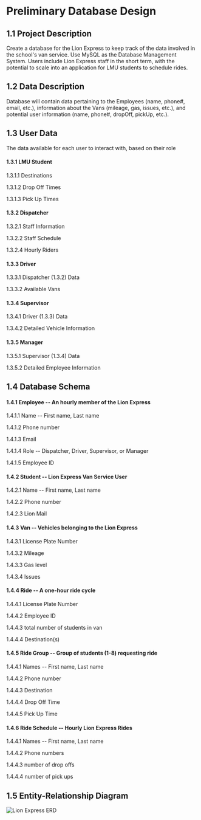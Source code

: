 # Preliminary Database Design

 ## 1.1 Project Description
 Create a database for the Lion Express to keep track of the data involved in the school's van service. Use MySQL as the Database Management System. Users include Lion Express staff in the short term, with the potential to scale into an application for LMU students to schedule rides.

 ## 1.2 Data Description
 Database will contain data pertaining to the Employees (name, phone#, email, etc.), information about the Vans (mileage, gas, issues, etc.), and potential user information (name, phone#, dropOff, pickUp, etc.).

 ## 1.3 User Data
 The data available for each user to interact with, based on their role

 #### 1.3.1 LMU Student
 1.3.1.1 Destinations

 1.3.1.2 Drop Off Times

 1.3.1.3 Pick Up Times

 #### 1.3.2 Dispatcher
 1.3.2.1 Staff Information

 1.3.2.2 Staff Schedule

 1.3.2.4 Hourly Riders

 #### 1.3.3 Driver
 1.3.3.1 Dispatcher (1.3.2) Data

 1.3.3.2 Available Vans

 #### 1.3.4 Supervisor
 1.3.4.1 Driver (1.3.3) Data

 1.3.4.2 Detailed Vehicle Information

 #### 1.3.5 Manager
 1.3.5.1 Supervisor (1.3.4) Data

 1.3.5.2 Detailed Employee Information

 ## 1.4 Database Schema
 #### 1.4.1 Employee -- An hourly member of the Lion Express

 1.4.1.1 Name -- First name, Last name

 1.4.1.2 Phone number

 1.4.1.3 Email

 1.4.1.4 Role -- Dispatcher, Driver, Supervisor, or Manager

 1.4.1.5 Employee ID

 #### 1.4.2 Student -- Lion Express Van Service User

 1.4.2.1 Name -- First name, Last name

 1.4.2.2 Phone number

 1.4.2.3 Lion Mail

 #### 1.4.3 Van -- Vehicles belonging to the Lion Express

 1.4.3.1 License Plate Number

 1.4.3.2 Mileage

 1.4.3.3 Gas level

 1.4.3.4 Issues

 #### 1.4.4 Ride -- A one-hour ride cycle

 1.4.4.1 License Plate Number

 1.4.4.2 Employee ID

 1.4.4.3 total number of students in van

 1.4.4.4 Destination(s)

 #### 1.4.5 Ride Group -- Group of students (1-8) requesting ride

 1.4.4.1 Names -- First name, Last name

 1.4.4.2 Phone number

 1.4.4.3 Destination

 1.4.4.4 Drop Off Time

 1.4.4.5 Pick Up Time

 #### 1.4.6 Ride Schedule -- Hourly Lion Express Rides

 1.4.4.1 Names -- First name, Last name

 1.4.4.2 Phone numbers

 1.4.4.3 number of drop offs

 1.4.4.4 number of pick ups

 ## 1.5 Entity-Relationship Diagram
 ![Lion Express ERD](https://raw.githubusercontent.com/BenProtusSmith/csmi-486/master/Lion%20Express%20Preliminary%20ERD.png)
